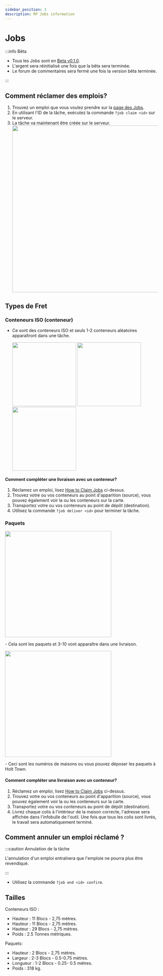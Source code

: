 ```yaml
---
sidebar_position: 1
description: RP Jobs information
---
```


# Jobs

:::info Bêta

- Tous les Jobs sont en [Beta v0.1.0](/updates/0.9.1).
- L'argent sera réinitialisé une fois que la bêta sera terminée.
- Le forum de commentaires sera fermé une fois la version bêta terminée.

:::

## Comment réclamer des emplois?

1. Trouvez un emploi que vous voulez prendre sur la [page des Jobs](https://trickys.gg/cargo).
2. En utilisant l'ID de la tâche, exécutez la commande `?job claim <id>` sur le serveur.
3. La tâche va maintenant être créée sur le serveur.<br/>
   <img src="/img/rp/jobs/joblist.png" width="550px"/>

## Types de Fret

### Conteneurs ISO (conteneur)

- Ce sont des conteneurs ISO et seuls 1-2 conteneurs aléatoires apparaîtront dans une tâche.

  <div class="flex-vcenter">
    <div>
      <img src="/img/rp/jobs/crateprje.png" width="210px"/>
      <img src="/img/rp/jobs/cratetcorp.png" width="210px"/>
      <img src="/img/rp/jobs/cratebws.png" width="210px"/>
    </div>
  </div>

#### Comment compléter une livraison avec un conteneur?

1. Réclamez un emploi, lisez [How to Claim Jobs](#how-to-claim-jobs) ci-dessus.
2. Trouvez votre ou vos conteneurs au point d'apparition (source), vous pouvez également voir la ou les conteneurs sur la carte.
3. Transportez votre ou vos conteneurs au point de dépôt (destination).
4. Utilisez la commande `?job deliver <id>` pour terminer la tâche.

### Paquets

<div class="flex-vcenter">
    <div>
      <img src="/img/rp/jobs/rppackage.png" width="350px"/>
    </div>
    <p>
- Cela sont les paquets et 3-10 vont apparaître dans une livraison. 
    </p>
</div>
<div class="flex-vcenter">
  <div>
    <img src="/img/rp/jobs/holttownno.png" width="350px"/>
  </div>
  <p>
- Ceci sont les numéros de maisons ou vous pouvez déposer les paquets à Holt Town.
  </p>
</div>

#### Comment compléter une livraison avec un conteneur?

1. Réclamez un emploi, lisez [How to Claim Jobs](#how-to-claim-jobs) ci-dessus.
2. Trouvez votre ou vos conteneurs au point d'apparition (source), vous pouvez également voir la ou les conteneurs sur la carte.
3. Transportez votre ou vos conteneurs au point de dépôt (destination).
4. Livrez chaque colis à l'intérieur de la maison correcte, l'adresse sera affichée dans l'infobulle de l'outil. Une fois que tous les colis sont livrés, le travail sera automatiquement terminé.

## Comment annuler un emploi réclamé ?

:::caution Annulation de la tâche

L'annulation d'un emploi entraînera que l'emploie ne pourra plus être revendiqué.

:::

- Utilisez la commande `?job end <id> confirm`.

## Tailles

Conteneurs ISO :

- Hauteur : 11 Blocs - 2,75 mètres.
- Hauteur : 11 Blocs - 2,75 mètres.
- Hauteur : 29 Blocs - 2,75 mètres.
- Poids : 2.5 Tonnes métriques.

Paquets:

- Hauteur : 2 Blocs - 2,75 mètres.
- Largeur : 2-3 Blocs - 0.5-0.75 mètres.
- Longueur : 1-2 Blocs - 0.25- 0.5 mètres.
- Poids : 318 kg.
